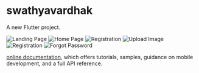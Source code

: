 # swathyavardhak

A new Flutter project.

![Landing Page](https://user-images.githubusercontent.com/87651595/228662720-53400cb3-8fd8-4d64-8bae-221230a2ac99.jpeg)
![Home Page](https://user-images.githubusercontent.com/87651595/228662777-9cd9e582-80bb-4170-ade3-1610bc1eb144.jpeg)
![Registration](https://user-images.githubusercontent.com/87651595/228662878-c1ae8b5c-898a-4fa7-9dfb-e392be98de51.jpeg)
![Upload Image](https://user-images.githubusercontent.com/87651595/228662910-3785e81a-48d1-44a1-b529-1bdfac861a37.jpeg)
![Registration](https://user-images.githubusercontent.com/87651595/228662977-88a01a3a-381e-430d-8c3d-00fbd345caaa.jpeg)
![Forgot Password](https://user-images.githubusercontent.com/87651595/228663002-a51b1aad-4293-4fe5-ace7-9a705a43bf49.jpeg)

[online documentation](https://flutter.dev/docs), which offers tutorials,
samples, guidance on mobile development, and a full API reference.
